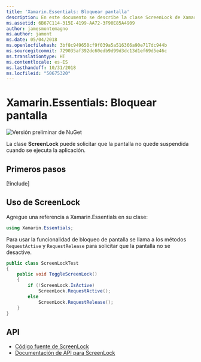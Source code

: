 ```yaml
---
title: 'Xamarin.Essentials: Bloquear pantalla'
description: En este documento se describe la clase ScreenLock de Xamarin.Essentials, que puede solicitar que la pantalla no quede suspendida cuando se ejecuta la aplicación.
ms.assetid: 6B67C114-315E-4199-AA72-3F90E85A4909
author: jamesmontemagno
ms.author: jamont
ms.date: 05/04/2018
ms.openlocfilehash: 3bf8c949650cf9f039a5a516366a90e717dc944b
ms.sourcegitcommit: 729035af392dc60edb9d99d3dc13d1ef69d5e46c
ms.translationtype: HT
ms.contentlocale: es-ES
ms.lasthandoff: 10/31/2018
ms.locfileid: "50675320"
---
```

# <a name="xamarinessentials-screen-lock"></a>Xamarin.Essentials: Bloquear pantalla

![Versión preliminar de NuGet](~/media/shared/pre-release.png)

La clase **ScreenLock** puede solicitar que la pantalla no quede suspendida cuando se ejecuta la aplicación.

## <a name="get-started"></a>Primeros pasos

[!include[](~/essentials/includes/get-started.md)]

## <a name="using-screenlock"></a>Uso de ScreenLock

Agregue una referencia a Xamarin.Essentials en su clase:

```csharp
using Xamarin.Essentials;
```

Para usar la funcionalidad de bloqueo de pantalla se llama a los métodos `RequestActive` y `RequestRelease` para solicitar que la pantalla no se desactive.

```csharp
public class ScreenLockTest
{
    public void ToggleScreenLock()
    {
        if (!ScreenLock.IsActive)
            ScreenLock.RequestActive();
        else
            ScreenLock.RequestRelease();
    }
}
```

## <a name="api"></a>API

- [Código fuente de ScreenLock](https://github.com/xamarin/Essentials/tree/master/Xamarin.Essentials/ScreenLock)
- [Documentación de API para ScreenLock](xref:Xamarin.Essentials.ScreenLock)
